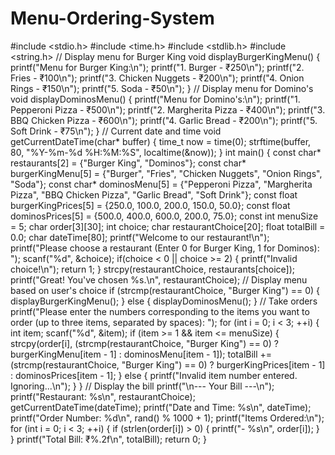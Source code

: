 # Menu-Ordering-System
#include <stdio.h>
#include <time.h>
#include <stdlib.h>
#include <string.h>
// Display menu for Burger King
void displayBurgerKingMenu() {
printf("Menu for Burger King:\n");
printf("1. Burger - ₹250\n");
printf("2. Fries - ₹100\n");
printf("3. Chicken Nuggets - ₹200\n");
printf("4. Onion Rings - ₹150\n");
printf("5. Soda - ₹50\n");
}
// Display menu for Domino's
void displayDominosMenu() {
printf("Menu for Domino's:\n");
printf("1. Pepperoni Pizza - ₹500\n");
printf("2. Margherita Pizza - ₹400\n");
printf("3. BBQ Chicken Pizza - ₹600\n");
printf("4. Garlic Bread - ₹200\n");
printf("5. Soft Drink - ₹75\n");
}
// Current date and time
void getCurrentDateTime(char* buffer) {
time_t now = time(0);
strftime(buffer, 80, "%Y-%m-%d %H:%M:%S", localtime(&now));
}
int main() {
const char* restaurants[2] = {"Burger King", "Dominos"};
const char* burgerKingMenu[5] = {"Burger", "Fries", "Chicken Nuggets",
"Onion Rings", "Soda"};
const char* dominosMenu[5] = {"Pepperoni Pizza", "Margherita Pizza", "BBQ
Chicken Pizza", "Garlic Bread", "Soft Drink"};
const float burgerKingPrices[5] = {250.0, 100.0, 200.0, 150.0, 50.0};
const float dominosPrices[5] = {500.0, 400.0, 600.0, 200.0, 75.0};
const int menuSize = 5;
char order[3][30];
int choice;
char restaurantChoice[20];
float totalBill = 0.0;
char dateTime[80];
printf("Welcome to our restaurant!\n");
printf("Please choose a restaurant (Enter 0 for Burger King, 1 for Dominos):
");
scanf("%d", &choice);
if(choice < 0 || choice >= 2) {
printf("Invalid choice!\n");
return 1;
}
strcpy(restaurantChoice, restaurants[choice]);
printf("Great! You've chosen %s.\n", restaurantChoice);
// Display menu based on user's choice
if (strcmp(restaurantChoice, "Burger King") == 0) {
displayBurgerKingMenu();
} else {
displayDominosMenu();
}
// Take orders
printf("Please enter the numbers corresponding to the items you want to
order (up to three items, separated by spaces): ");
for (int i = 0; i < 3; ++i) {
int item;
scanf("%d", &item);
if (item >= 1 && item <= menuSize) {
strcpy(order[i], (strcmp(restaurantChoice, "Burger King") == 0) ?
burgerKingMenu[item - 1] : dominosMenu[item - 1]);
totalBill += (strcmp(restaurantChoice, "Burger King") == 0) ?
burgerKingPrices[item - 1] : dominosPrices[item - 1];
} else {
printf("Invalid item number entered. Ignoring...\n");
}
}
// Display the bill
printf("\n--- Your Bill ---\n");
printf("Restaurant: %s\n", restaurantChoice);
getCurrentDateTime(dateTime);
printf("Date and Time: %s\n", dateTime);
printf("Order Number: %d\n", rand() % 1000 + 1);
printf("Items Ordered:\n");
for (int i = 0; i < 3; ++i) {
if (strlen(order[i]) > 0) {
printf("- %s\n", order[i]);
}
}
printf("Total Bill: ₹%.2f\n", totalBill);
return 0;
}
